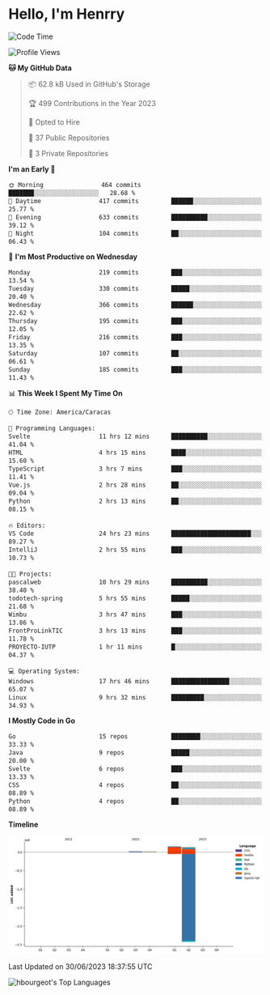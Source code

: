 # Hello, I'm Henrry

<!--START_SECTION:waka-->
![Code Time](http://img.shields.io/badge/Code%20Time-750%20hrs%2018%20mins-blue)

![Profile Views](http://img.shields.io/badge/Profile%20Views-72-blue)

**🐱 My GitHub Data** 

> 📦 62.8 kB Used in GitHub's Storage 
 > 
> 🏆 499 Contributions in the Year 2023
 > 
> 💼 Opted to Hire
 > 
> 📜 37 Public Repositories 
 > 
> 🔑 3 Private Repositories 
 > 
**I'm an Early 🐤** 

```text
🌞 Morning                464 commits         ███████░░░░░░░░░░░░░░░░░░   28.68 % 
🌆 Daytime                417 commits         ██████░░░░░░░░░░░░░░░░░░░   25.77 % 
🌃 Evening                633 commits         ██████████░░░░░░░░░░░░░░░   39.12 % 
🌙 Night                  104 commits         ██░░░░░░░░░░░░░░░░░░░░░░░   06.43 % 
```
📅 **I'm Most Productive on Wednesday** 

```text
Monday                   219 commits         ███░░░░░░░░░░░░░░░░░░░░░░   13.54 % 
Tuesday                  330 commits         █████░░░░░░░░░░░░░░░░░░░░   20.40 % 
Wednesday                366 commits         ██████░░░░░░░░░░░░░░░░░░░   22.62 % 
Thursday                 195 commits         ███░░░░░░░░░░░░░░░░░░░░░░   12.05 % 
Friday                   216 commits         ███░░░░░░░░░░░░░░░░░░░░░░   13.35 % 
Saturday                 107 commits         ██░░░░░░░░░░░░░░░░░░░░░░░   06.61 % 
Sunday                   185 commits         ███░░░░░░░░░░░░░░░░░░░░░░   11.43 % 
```


📊 **This Week I Spent My Time On** 

```text
🕑︎ Time Zone: America/Caracas

💬 Programming Languages: 
Svelte                   11 hrs 12 mins      ██████████░░░░░░░░░░░░░░░   41.04 % 
HTML                     4 hrs 15 mins       ████░░░░░░░░░░░░░░░░░░░░░   15.60 % 
TypeScript               3 hrs 7 mins        ███░░░░░░░░░░░░░░░░░░░░░░   11.41 % 
Vue.js                   2 hrs 28 mins       ██░░░░░░░░░░░░░░░░░░░░░░░   09.04 % 
Python                   2 hrs 13 mins       ██░░░░░░░░░░░░░░░░░░░░░░░   08.15 % 

🔥 Editors: 
VS Code                  24 hrs 23 mins      ██████████████████████░░░   89.27 % 
IntelliJ                 2 hrs 55 mins       ███░░░░░░░░░░░░░░░░░░░░░░   10.73 % 

🐱‍💻 Projects: 
pascalweb                10 hrs 29 mins      ██████████░░░░░░░░░░░░░░░   38.40 % 
todotech-spring          5 hrs 55 mins       █████░░░░░░░░░░░░░░░░░░░░   21.68 % 
Wimbu                    3 hrs 47 mins       ███░░░░░░░░░░░░░░░░░░░░░░   13.86 % 
FrontProLinkTIC          3 hrs 13 mins       ███░░░░░░░░░░░░░░░░░░░░░░   11.78 % 
PROYECTO-IUTP            1 hr 11 mins        █░░░░░░░░░░░░░░░░░░░░░░░░   04.37 % 

💻 Operating System: 
Windows                  17 hrs 46 mins      ████████████████░░░░░░░░░   65.07 % 
Linux                    9 hrs 32 mins       █████████░░░░░░░░░░░░░░░░   34.93 % 
```

**I Mostly Code in Go** 

```text
Go                       15 repos            ████████░░░░░░░░░░░░░░░░░   33.33 % 
Java                     9 repos             █████░░░░░░░░░░░░░░░░░░░░   20.00 % 
Svelte                   6 repos             ███░░░░░░░░░░░░░░░░░░░░░░   13.33 % 
CSS                      4 repos             ██░░░░░░░░░░░░░░░░░░░░░░░   08.89 % 
Python                   4 repos             ██░░░░░░░░░░░░░░░░░░░░░░░   08.89 % 
```



**Timeline**

![Lines of Code chart](https://raw.githubusercontent.com/hbourgeot/hbourgeot/main/assets/bar_graph.png)


 Last Updated on 30/06/2023 18:37:55 UTC
<!--END_SECTION:waka-->

![hbourgeot's Top Languages](https://github-readme-stats.vercel.app/api/top-langs/?username=hbourgeot&theme=transparent&show_icons=true&hide_border=false&layout=donut&hide=css)

